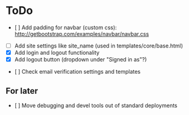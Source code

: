 # ToDo

* [ ] Add padding for navbar (custom css): http://getbootstrap.com/examples/navbar/navbar.css
* [ ] Add site settings like site_name (used in templates/core/base.html)
* [x] Add login and logout functionality
* [x] Add logout button (dropdown under "Signed in as"?)
* [ ] Check email verification settings and templates





## For later
* [ ] Move debugging and devel tools out of standard deployments
